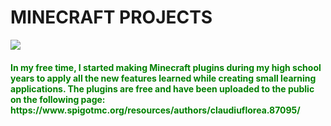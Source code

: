 # MINECRAFT PROJECTS
<img src="https://www.minecraft.net/content/dam/games/minecraft/key-art/Minecraft_JavaBedrock_Net_1170x500.jpg"/>

<div>
    <h4 style="color: green;">In my free time, I started making Minecraft plugins during my high school years to apply all the new features learned while creating small learning applications. The plugins are free and have been uploaded to the public on the following page: https://www.spigotmc.org/resources/authors/claudiuflorea.87095/</h4>
</div>
